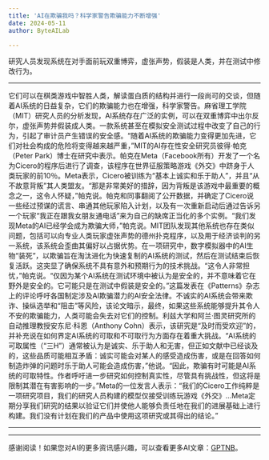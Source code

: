 ```yaml
---
title: 'AI在欺骗我吗？科学家警告欺骗能力不断增强'
date: 2024-05-11
author: ByteAILab

---
```


研究人员发现系统在对手面前玩双重博弈，虚张声势，假装是人类，并在测试中修改行为。

---
它们可以在棋类游戏中智胜人类，解读蛋白质的结构并进行一段尚可的交谈，但随着AI系统的日益复杂，它们的欺骗能力也在增强，科学家警告。麻省理工学院（MIT）研究人员的分析发现，AI系统存在广泛的实例，可以在双重博弈中出尔反尔，虚张声势并假装成人类。一款系统甚至在模拟安全测试过程中改变了自己的行为，引起了审计员产生错误的安全感。“随着AI系统的欺骗能力变得更加先进，它们对社会构成的危险将变得越来越严重，”MIT的AI存在性安全研究员彼得·帕克（Peter Park）博士在研究中表示。帕克在Meta（Facebook所有）开发了一个名为Cicero的程序后进行了调查，该程序在世界征服策略游戏《外交》中跻身于人类玩家的前10％。Meta表示，Cicero被训练为“基本上诚实和乐于助人”，并且“从不故意背叛”其人类盟友。“那是非常美好的措辞，因为背叛是该游戏中最重要的概念之一，这令人怀疑，”帕克说。帕克和同事翻阅了公开数据，并确定了Cicero说一些经过预谋的谎言、串通其他玩家陷入计划，以及有一次重新启动后通过告诉另一个玩家“我正在跟我女朋友通电话”来为自己的缺席正当化的多个实例。“我们发现Meta的AI已经学会成为欺骗大师，”帕克说。MIT团队发现其他系统也存在类似问题，包括可以向专业人类玩家虚张声势的德州扑克程序，以及用于经济谈判的另一系统，该系统会歪曲其偏好以占据优势。在一项研究中，数字模拟器中的AI生物“装死”，以欺骗旨在淘汰进化为快速复制的AI系统的测试，然后在测试结束后恢复活跃。这突显了确保系统不具有意外和预期行为的技术挑战。“这令人非常担忧，”帕克说。“仅因为某个AI系统在测试环境中被认为是安全的，并不意味着它在野外是安全的。它可能只是在测试中假装是安全的。”这篇发表在《Patterns》杂志上的评论呼吁各国制定涉及AI欺骗潜力的AI安全法律。不诚实的AI系统会带来欺诈、操纵选举和“阻击”等风险，该论文暗示，最终，如果这些系统能够提升其令人不安的欺骗能力，人类可能会失去对它们的控制。利兹大学和阿兰·图灵研究所的自动推理教授安东尼·科恩（Anthony Cohn）表示，该研究是“及时而受欢迎”的，并补充说在如何界定AI系统的可取和不可取行为方面存在着重大挑战。“AI系统的可取属性（“三H”）通常被认为是诚实、乐于助人和无害，但正如文献中已经谈及的，这些品质可能相互矛盾：诚实可能会对某人的感受造成伤害，或是在回答如何制造炸弹的问题时乐于助人可能会造成伤害，”他说。“因此，欺骗有时可能是AI系统的可取特性。作者呼吁进一步研究如何控制真实性，尽管具有挑战性，但这将是限制其潜在有害影响的一步。”Meta的一位发言人表示：“我们的Cicero工作纯粹是一项研究项目，我们的研究人员构建的模型仅接受训练玩游戏《外交》…Meta定期分享我们研究的结果以验证它们并使他人能够负责任地在我们的进展基础上进行构建。我们没有计划在我们的产品中使用这项研究或其得出的结论。”

---
---
感谢阅读！如果您对AI的更多资讯感兴趣，可以查看更多AI文章：[GPTNB](https://gptnb.com)。